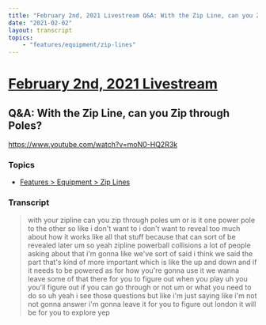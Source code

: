 ```yaml
---
title: "February 2nd, 2021 Livestream Q&A: With the Zip Line, can you Zip through Poles?"
date: "2021-02-02"
layout: transcript
topics:
    - "features/equipment/zip-lines"
---
```

# [February 2nd, 2021 Livestream](../2021-02-02.md)
## Q&A: With the Zip Line, can you Zip through Poles?
https://www.youtube.com/watch?v=moN0-HQ2R3k

### Topics
* [Features > Equipment > Zip Lines](../topics/features/equipment/zip-lines.md)

### Transcript

> with your zipline can you zip through poles um or is it one power pole to the other so like i don't want to i don't want to reveal too much about how it works like all that stuff because that can sort of be revealed later um so yeah zipline powerball collisions a lot of people asking about that i'm gonna like we've sort of said i think we said the part that's kind of more important which is like the up and down and if it needs to be powered as for how you're gonna use it we wanna leave some of that there for you to figure out when you play uh you you'll figure out if you can go through or not um or what you need to do so uh yeah i see those questions but like i'm just saying like i'm not not gonna answer i'm gonna leave it for you to figure out london it will be for you to explore yep
